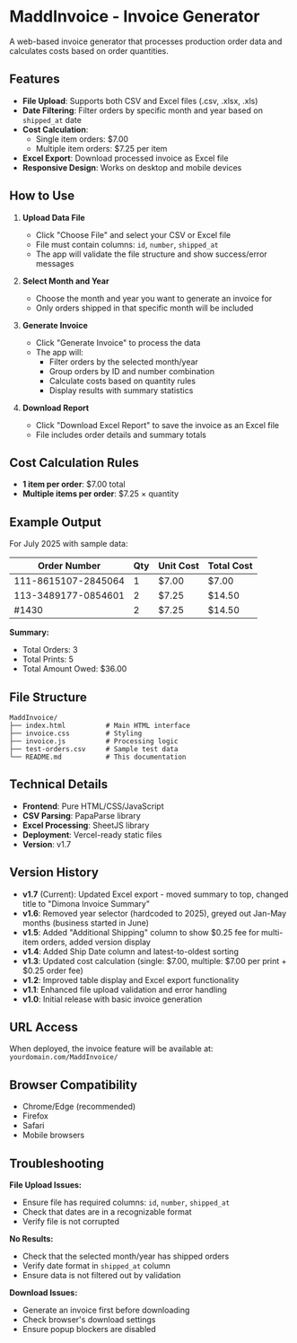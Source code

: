 # MaddInvoice - Invoice Generator

A web-based invoice generator that processes production order data and calculates costs based on order quantities.

## Features

- **File Upload**: Supports both CSV and Excel files (.csv, .xlsx, .xls)
- **Date Filtering**: Filter orders by specific month and year based on `shipped_at` date
- **Cost Calculation**: 
  - Single item orders: $7.00
  - Multiple item orders: $7.25 per item
- **Excel Export**: Download processed invoice as Excel file
- **Responsive Design**: Works on desktop and mobile devices

## How to Use

1. **Upload Data File**
   - Click "Choose File" and select your CSV or Excel file
   - File must contain columns: `id`, `number`, `shipped_at`
   - The app will validate the file structure and show success/error messages

2. **Select Month and Year**
   - Choose the month and year you want to generate an invoice for
   - Only orders shipped in that specific month will be included

3. **Generate Invoice**
   - Click "Generate Invoice" to process the data
   - The app will:
     - Filter orders by the selected month/year
     - Group orders by ID and number combination
     - Calculate costs based on quantity rules
     - Display results with summary statistics

4. **Download Report**
   - Click "Download Excel Report" to save the invoice as an Excel file
   - File includes order details and summary totals

## Cost Calculation Rules

- **1 item per order**: $7.00 total
- **Multiple items per order**: $7.25 × quantity

## Example Output

For July 2025 with sample data:

| Order Number | Qty | Unit Cost | Total Cost |
|--------------|-----|-----------|------------|
| 111-8615107-2845064 | 1 | $7.00 | $7.00 |
| 113-3489177-0854601 | 2 | $7.25 | $14.50 |
| #1430 | 2 | $7.25 | $14.50 |

**Summary:**
- Total Orders: 3
- Total Prints: 5
- Total Amount Owed: $36.00

## File Structure

```
MaddInvoice/
├── index.html          # Main HTML interface
├── invoice.css         # Styling
├── invoice.js          # Processing logic
├── test-orders.csv     # Sample test data
└── README.md           # This documentation
```

## Technical Details

- **Frontend**: Pure HTML/CSS/JavaScript
- **CSV Parsing**: PapaParse library
- **Excel Processing**: SheetJS library
- **Deployment**: Vercel-ready static files
- **Version**: v1.7

## Version History

- **v1.7** (Current): Updated Excel export - moved summary to top, changed title to "Dimona Invoice Summary"
- **v1.6**: Removed year selector (hardcoded to 2025), greyed out Jan-May months (business started in June)
- **v1.5**: Added "Additional Shipping" column to show $0.25 fee for multi-item orders, added version display
- **v1.4**: Added Ship Date column and latest-to-oldest sorting
- **v1.3**: Updated cost calculation (single: $7.00, multiple: $7.00 per print + $0.25 order fee)
- **v1.2**: Improved table display and Excel export functionality
- **v1.1**: Enhanced file upload validation and error handling
- **v1.0**: Initial release with basic invoice generation

## URL Access

When deployed, the invoice feature will be available at:
`yourdomain.com/MaddInvoice/`

## Browser Compatibility

- Chrome/Edge (recommended)
- Firefox
- Safari
- Mobile browsers

## Troubleshooting

**File Upload Issues:**
- Ensure file has required columns: `id`, `number`, `shipped_at`
- Check that dates are in a recognizable format
- Verify file is not corrupted

**No Results:**
- Check that the selected month/year has shipped orders
- Verify date format in `shipped_at` column
- Ensure data is not filtered out by validation

**Download Issues:**
- Generate an invoice first before downloading
- Check browser's download settings
- Ensure popup blockers are disabled

